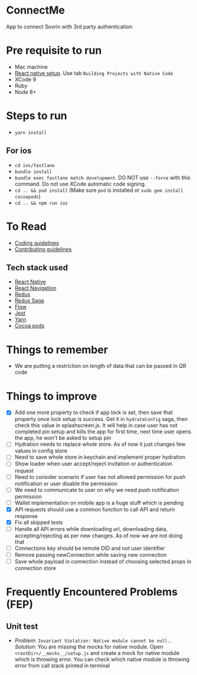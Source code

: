 # ConnectMe
App to connect Sovrin with 3rd party authentication

# Pre requisite to run

- Mac machine
- [React native setup](http://facebook.github.io/react-native/docs/getting-started.html). Use tab `Building Projects with Native Code`
- XCode 9
- Ruby
- Node 8+

# Steps to run

- `yarn install`

## For ios
- `cd ios/fastlane`
- `bundle install`
- `bundle exec fastlane match development`. DO NOT use `--force` with this command. Do not use XCode automatic code signing.
- `cd .. && pod install` (Make sure `pod` is installed or `sudo gem install cocoapods`)
- `cd .. && npm run ios`

# To Read
- [Coding guidelines](https://github.com/evernym/ConnectMe/blob/master/CODING_GUIDELINES.md)
- [Contributing guidelines](https://github.com/evernym/ConnectMe/blob/master/CONTRIBUTING_GUIDELINES.MD)

## Tech stack used
- [React Native](https://facebook.github.io/react-native/)
- [React Navigation](http://reactnavigation.org)
- [Redux](http://redux.js.org)
- [Redux Saga](https://redux-saga.js.org)
- [Flow](http://flow.org/)
- [Jest](https://facebook.github.io/jest/)
- [Yarn](http://yarnpkg.com)
- [Cocoa pods](http://cocoadocs.org)

# Things to remember
- We are putting a restriction on length of data that can be passed in QR code

# Things to improve

- [X] Add one more property to check if app lock is set, then save that property once lock setup is success. Get it in `hydrateConfig` saga, then check this value in splashscreen.js. It will help in case user has not completed pin setup and kills the app for first time, next time user opens the app, he won't be asked to setup pin
- [ ] Hydration needs to replace whole store. As of now it just changes few values in config store
- [ ] Need to save whole store in keychain and implement proper hydration
- [ ] Show loader when user accept/reject invitation or authentication request
- [ ] Need to consider scenario if user has not allowed permission for push notification or user disable the permission
- [ ] We need to communicate to user on why we need push notification permission
- [ ] Wallet implementation on mobile app is a huge stuff which is pending
- [X] API requests should use a common function to call API and return response
- [X] Fix all skipped tests
- [ ] Handle all API errors while downloading url, downloading data, accepting/rejecting as per new changes. As of now we are not doing that
- [ ] Connections key should be remote DID and not user identifier
- [ ] Remove passing newConnection while saving new connection
- [ ] Save whole payload in connection instead of choosing selected props in connection store

# Frequently Encountered Problems (FEP)

## Unit test

- *Problem*: `Invariant Violation: Native module cannot be null.`. *Solution*: You are missing the mocks for native module. Open `<rootDir>/__mocks__/setup.js` and create a mock for native module which is throwing error. You can check which native module is throwing error from call stack printed in terminal
